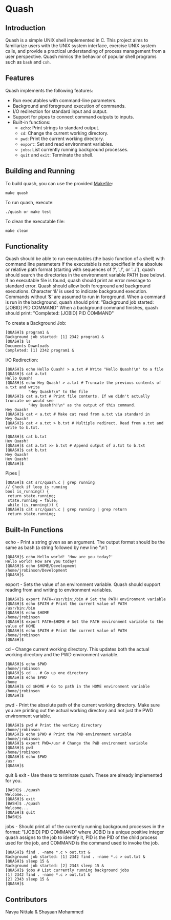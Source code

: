 # Quash

## Introduction

Quash is a simple UNIX shell implemented in C. This project aims to familiarize users with the UNIX system interface, exercise UNIX system calls, and provide a practical understanding of process management from a user perspective. Quash mimics the behavior of popular shell programs such as `bash` and `csh`.

## Features

Quash implements the following features:

- Run executables with command-line parameters.
- Background and foreground execution of commands.
- I/O redirection for standard input and output.
- Support for pipes to connect command outputs to inputs.
- Built-in functions:
  - `echo`: Print strings to standard output.
  - `cd`: Change the current working directory.
  - `pwd`: Print the current working directory.
  - `export`: Set and read environment variables.
  - `jobs`: List currently running background processes.
  - `quit` and `exit`: Terminate the shell.

## Building and Running

To build quash, you can use the provided [Makefile](makefile):

```
make quash
```

To run quash, execute:

```
./quash or make test
```

To clean the executable file:

```
make clean
```
## Functionality
Quash should be able to run executables (the basic function of a shell) with command line parameters
If the executable is not specified in the absolute or relative path format (starting with sequences of ‘/’, './', or '../'), quash should search the directories in the environment variable PATH (see below). If no executable file is found, quash should print an error message to standard error. Quash should allow both foreground and background executions. Character ‘&’ is used to indicate background execution. Commands without ‘&’ are assumed to run in foreground.
When a command is run in the background, quash should print: "Background job started: [JOBID] PID COMMAND"
When a background command finishes, quash should print: "Completed: [JOBID] PID COMMAND"

To create a Background Job:
```
[QUASH]$ program1 &
Background job started: [1] 2342 program1 &
[QUASH]$ ls
Documents Downloads
Completed: [1] 2342 program1 &
```

I/O Redirection:
```
[QUASH]$ echo Hello Quash! > a.txt # Write "Hello Quash!\n" to a file
[QUASH]$ cat a.txt
Hello Quash!
[QUASH]$ echo Hey Quash! > a.txt # Truncate the previous contents of a.txt and write
          "Hey Quash!\n" to the file
[QUASH]$ cat a.txt # Print file contents. If we didn't actually truncate we would see
          "Hey Quash!h!\n" as the output of this command.
Hey Quash!
[QUASH]$ cat < a.txt # Make cat read from a.txt via standard in
Hey Quash!
[QUASH]$ cat < a.txt > b.txt # Multiple redirect. Read from a.txt and write to b.txt.
        
[QUASH]$ cat b.txt
Hey Quash!
[QUASH]$ cat a.txt >> b.txt # Append output of a.txt to b.txt
[QUASH]$ cat b.txt
Hey Quash!
Hey Quash!
[QUASH]$
```

Pipes | 
```
[QUASH]$ cat src/quash.c | grep running
// Check if loop is running
bool is_running() {
 return state.running;
 state.running = false;
 while (is_running()) {
[QUASH]$ cat src/quash.c | grep running | grep return
 return state.running;
```

## Built-In Functions

echo - Print a string given as an argument. The output format should be the same as bash (a string followed by new line '\n')
```
[QUASH]$ echo Hello world! 'How are you today?'
Hello world! How are you today?
[QUASH]$ echo $HOME/Development
/home/jrobinson/Development
[QUASH]$
```

export - Sets the value of an environment variable. Quash should support reading from and writing to environment variables.
```
[QUASH]$ export PATH=/usr/bin:/bin # Set the PATH environment variable
[QUASH]$ echo $PATH # Print the current value of PATH
/usr/bin:/bin
[QUASH]$ echo $HOME
/home/jrobinson
[QUASH]$ export PATH=$HOME # Set the PATH environment variable to the value of HOME
[QUASH]$ echo $PATH # Print the current value of PATH
/home/jrobinson
[QUASH]$
```

cd - Change current working directory. This updates both the actual working directory and the PWD environment variable.
```
[QUASH]$ echo $PWD
/home/jrobinson
[QUASH]$ cd .. # Go up one directory
[QUASH]$ echo $PWD
/home
[QUASH]$ cd $HOME # Go to path in the HOME environment variable
/home/jrobinson
[QUASH]$
```

pwd - Print the absolute path of the current working directory. Make sure you are printing out the actual working directory and not just the PWD environment variable.
```
[QUASH]$ pwd # Print the working directory
/home/jrobinson
[QUASH]$ echo $PWD # Print the PWD environment variable
/home/jrobinson
[QUASH]$ export PWD=/usr # Change the PWD environment variable
[QUASH]$ pwd
/home/jrobinson
[QUASH]$ echo $PWD
/usr
[QUASH]$
```

quit & exit - Use these to terminate quash. These are already implemented for you.
```
[BASH]$ ./quash
Welcome...
[QUASH]$ exit
[BASH]$ ./quash
Welcome...
[QUASH]$ quit
[BASH]$
```

jobs - Should print all of the currently running background processes in the format: "[JOBID] PID COMMAND" where JOBID is a unique positive integer quash assigns to the job to identify it, PID is the PID of the child process used for the job, and COMMAND is the command used to invoke the job.
```
[QUASH]$ find . -name *.c > out.txt &
Background job started: [1] 2342 find . -name *.c > out.txt &
[QUASH]$ sleep 15 &
Background job started: [2] 2343 sleep 15 &
[QUASH]$ jobs # List currently running background jobs
[1] 2342 find . -name *.c > out.txt &
[2] 2343 sleep 15 &
[QUASH]$
```

## Contributors

Navya Nittala & Shayaan Mohammed
